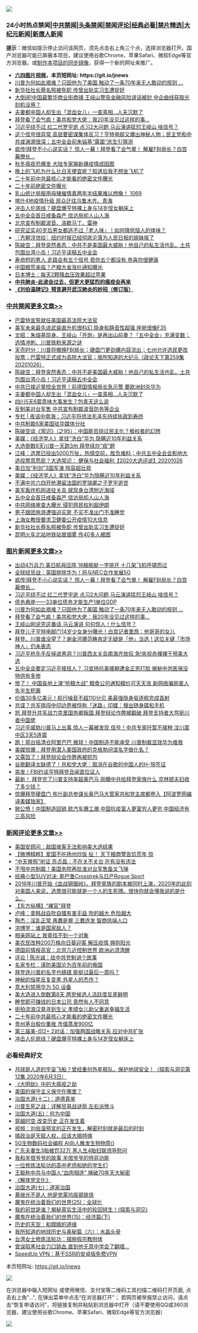 ![](https://raw.githubusercontent.com/fqnews/bnews/master/64photo/fqnews-qr.jpg)

<div id="tt">
<h3>24小时热点禁闻|<a href="#%E4%B8%AD%E5%85%B1%E7%A6%81%E9%97%BB%E6%9B%B4%E5%A4%9A%E6%96%87%E7%AB%A0">中共禁闻</a>|<a href="#%E5%9B%BE%E7%89%87%E6%96%B0%E9%97%BB%E6%9B%B4%E5%A4%9A%E6%96%87%E7%AB%A0">头条禁闻</a>|<a href="#%E6%96%B0%E9%97%BB%E8%AF%84%E8%AE%BA%E6%9B%B4%E5%A4%9A%E6%96%87%E7%AB%A0">禁闻评论|<a href="#%E5%BF%85%E7%9C%8B%E7%BB%8F%E5%85%B8%E5%A5%BD%E6%96%87">经典必看|<a href="/video.md#%E7%A6%81%E7%89%87%E7%B2%BE%E9%80%89">禁片精选</a>|<a href="https://github.com/fqnews/djy/blob/master/gb/nf1351518.md#1">大纪元新闻</a>|<a href="https://github.com/fqnews/ntdtv/blob/master/gb/prog204.md#1">新唐人新闻</a></h3>
<div><b>提示：</b>微信如提示停止访问该网页，须先点击右上角三个点，选择浏览器打开。国产浏览器可能已屏蔽本项目，建议使用谷歌Chrome、苹果Safari、微软Edge等官方浏览器。或<a href="https://github.com/fqnews/bnews/blob/master/%E5%88%B6%E4%BD%9Cgit%E7%A6%81%E9%97%BB%E9%95%9C%E5%83%8F.md">制作本项目的同步镜像</a>，获得一个新的网址来推广。</div>
<ul>
<li><b><a href="http://d1.bdrive.tk/64.mp4" target="_blank">六四图片视频</a>，本页短网址: https://git.io/jnews</b></li>
<li><a href="/topimagenews/20201026/1420441.md">川普为何如此艰难？只因他为了美国 触动了一条70年来无人敢动的规则 ...</a></li>
<li><a href="/cbnews/20201026/1420506.md">新华社社长蔡名照被免职 传曾出轨实习生遭捉奸</a></li>
<li><a href="/cnnews/20201026/1420529.md">大倒闭!中国最繁华商业街商铺 王岐山警告金融风险讲话被封 中企曲线获取光刻机没用？</a></li>
<li><a href="/cbnews/20201027/1420771.md">夫妻都中国人却生出「混血女儿」一查真相…人夫沉默了</a></li>
<li><a href="/topimagenews/20201026/1420440.md">拜登看了会气疯！美共和党大佬：我20年没见过这样的事…</a></li>
<li><a href="/topimagenews/20201026/1420612.md">习近平绕不过 红二代罗宇逝 点习2大问题 马云演讲猛怼王岐山 啥信号？</a></li>
<li><a href="/bannedvideo/20201026/1420548.md">这个信号很异常 高层要密谋集体反习？亨特电邮又爆出神秘人物；民主党和中共或渊源很深；五中全会前朱镕基“露面”庆生引猜测</a></li>
<li><a href="/topimagenews/20201026/1420667.md">疯传!拜登不小心说实话？ 惊人一幕！拜登看了会气晕！ 解雇FBI局长？白宫幕僚长...</a></li>
<li><a href="/cbnews/20201026/1420479.md">秋冬瘟疫恐爆发 大陆专家揭新疆疫情成因图</a></li>
<li><a href="/funmedia/20201027/1420805.md">晚上的飞机为什么比白天便宜呢？知道后我不想坐飞机了</a></li>
<li><a href="/comments/20201027/1420737.md">二十年前中共最核心才能看的绝密文件曝光</a></li>
<li><a href="/renquan/20201026/1420472.md">二十年前绝密文件曝光</a></li>
<li><a href="/bannedvideo/20201026/1420601.md">乳山统计局服用母猪催情素两年半结果难以想像！ 1069</a></li>
<li><a href="/cbnews/20201026/1420443.md">喀什4地疫情升级 民众迁往乌鲁木齐、青海</a></li>
<li><a href="/comments/20201027/1420721.md">冲击人伦底线？硬盘爆亨特裸上身与14岁侄女躺床上</a></li>
<li><a href="/cbnews/20201026/1420521.md">五中全会首日戒备森严 信访局却人山人海</a></li>
<li><a href="/headline/20201026/1420508.md">北京宣布制裁波音、洛歇马丁、雷神</a></li>
<li><a href="/health/20201026/1420448.md">研究证实40岁后男女都逃不过「老人味」！如何降低恼人的体味？</a></li>
<li><a href="/ssgc/20201027/1420784.md">〖兲朝浮世绘〗纽约时报已经彻底沦落为人民日报的姐妹报了</a></li>
<li><a href="/cbnews/20201027/1420819.md">陈破空：拜登突然表态：中共不是美国最大威胁！他自己的私生活也乱。土共包围台湾小岛！习近平读稿五中全会</a></li>
<li><a href="/health/20201027/1420792.md">寿命短的男人 走路会有五个信号 若你五个都没有 恭喜你很健康</a></li>
<li><a href="/cbnews/20201026/1420442.md">中国粮荒来临？产粮大省涨价通知曝光</a></li>
<li><a href="/comments/20201026/1420466.md">日本博士：每天2颗降血压效果超过苹果</a></li>
<li><b><a href="/comments/20200211/1275071.md" target="_blank">中共肺炎-此波会过去，但更大更猛烈的瘟疫会再来</a></b></li>
<li><b><a href="/comments/20200207/1272816.md" target="_blank">《刘伯温碑记》预言避开武汉肺炎的妙招（修订版）</a></b></li>
</ul>
</div>

<div class="catlist">
<h3><a href="/cbnews/" target="_blank">中共禁闻</a><span><a href="/cbnews/" target="_blank" rel="nofollow">更多文章>></a></span></h3>
<ul>
<li><a href="/cbnews/20201027/1420980.md" target="_blank">巴雷特宣誓就任美国最高法院大法官</a></li>
<li><a href="/cbnews/20201027/1420860.md" target="_blank">美军未来最先进武装直升机很科幻 隐身和静音性超强 座舱很像F35</a></li>
<li><a href="/cbnews/20201027/1420855.md" target="_blank">文昭：朱熔基现身、王岐山「开炮」是再出山前奏？「五中全会」充满变数；选情冲刺、川普铁粉来源之谜</a></li>
<li><a href="/cbnews/20201027/1420835.md" target="_blank">天亮时分：川普将撤换FBI局长；硬盘门更劲爆内容流出；七州允许选民更改投票；巴雷特正式成为高院大法官；我所知道的大纪元（政论天下第259集 20201026）</a></li>
<li><a href="/cbnews/20201027/1420819.md" target="_blank">陈破空：拜登突然表态：中共不是美国最大威胁！他自己的私生活也乱。土共包围台湾小岛！习近平读稿五中全会</a></li>
<li><a href="/cbnews/20201027/1420801.md" target="_blank">中共已接近掌控全世界！前德国情报局长急示警 要欧洲封杀华为</a></li>
<li><a href="/cbnews/20201027/1420771.md" target="_blank">夫妻都中国人却生出「混血女儿」一查真相…人夫沉默了</a></li>
<li><a href="/cbnews/20201027/1420750.md" target="_blank">四川5天6震意味大事发生？包青天这么说</a></li>
<li><a href="/cbnews/20201027/1420738.md" target="_blank">反制美对台军售 中共宣布制裁波音防务等企业</a></li>
<li><a href="/cbnews/20201027/1420731.md" target="_blank">专栏 | 夜话中南海：习近平将师法毛泽东持续执政到寿终</a></li>
<li><a href="/cbnews/20201027/1420729.md" target="_blank">中共制裁6家美国驻华媒体分社</a></li>
<li><a href="/cbnews/20201027/1420705.md" target="_blank">陈破空谈《常识》（之95）：中国能否绕过民主化？极权者的幻想</a></li>
<li><a href="/cbnews/20201027/1420703.md" target="_blank">美媒：《经济学人》拿钱“洗白”华为 隐瞒近10年利益关系</a></li>
<li><a href="/cbnews/20201027/1420695.md" target="_blank">大选倒数8天川普一天跑3州 拜登续炒“疫”题</a></li>
<li><a href="/cbnews/20201026/1420665.md" target="_blank">江峰：选票已投出5000万张，热情空前，胜负难料；中共五中全会会影响大选投票意愿麽？大选常识： 健保与社会福利【2020大选评说】20201026</a></li>
<li><a href="/cbnews/20201026/1420657.md" target="_blank">美日加“利剑”3国军演 阵容超壮观</a></li>
<li><a href="/cbnews/20201026/1420642.md" target="_blank">美媒：《经济学人》拿钱“洗白”华为隐瞒近10年利益关系</a></li>
<li><a href="/cbnews/20201026/1420593.md" target="_blank">不满中共六四开枪滞留法国的罗瑞卿之子罗宇逝世</a></li>
<li><a href="/cbnews/20201026/1420552.md" target="_blank">美军轰炸机刚进驻关岛 就现身台湾附近海域</a></li>
<li><a href="/cbnews/20201026/1420521.md" target="_blank">五中全会首日戒备森严 信访局却人山人海</a></li>
<li><a href="/cbnews/20201026/1420520.md" target="_blank">中共网络审查大曝光 侵犯网民权利超伊朗</a></li>
<li><a href="/cbnews/20201026/1420519.md" target="_blank">男子跟团旅游遭强迫买房 不买不准出门不准睡觉</a></li>
<li><a href="/cbnews/20201026/1420518.md" target="_blank">上海女教授要求卫健委公开疫情10大信息</a></li>
<li><a href="/cbnews/20201026/1420506.md" target="_blank">新华社社长蔡名照被免职 传曾出轨实习生遭捉奸</a></li>
<li><a href="/cbnews/20201026/1420505.md" target="_blank">昆明火车北站地铁站冒烟雾 传40多人被困</a></li>

</ul>
</div>
<div class="catlist">
<h3><a href="/topimagenews/" target="_blank">图片新闻</a><span><a href="/topimagenews/" target="_blank" rel="nofollow">更多文章>></a></span></h3>
<ul>
<li><a href="/topimagenews/20201027/1420910.md" target="_blank">出动4万兵力 美日航母压阵 16艘舰艇一字排开 十几架飞机呼啸而过</a></li>
<li><a href="/topimagenews/20201027/1420728.md" target="_blank">全球经贸战：英国排除华为！将与NEC合作发展5G</a></li>
<li><a href="/topimagenews/20201026/1420667.md" target="_blank">疯传!拜登不小心说实话？ 惊人一幕！拜登看了会气晕！ 解雇FBI局长？白宫幕僚长&#8230;</a></li>
<li><a href="/topimagenews/20201026/1420612.md" target="_blank">习近平绕不过 红二代罗宇逝 点习2大问题 马云演讲猛怼王岐山 啥信号？</a></li>
<li><a href="/topimagenews/20201026/1420478.md" target="_blank">债务悬崖——33单位债务才能生产1单位GDP</a></li>
<li><a href="/topimagenews/20201026/1420441.md" target="_blank">川普为何如此艰难？只因他为了美国 触动了一条70年来无人敢动的规则 &#8230;</a></li>
<li><a href="/topimagenews/20201026/1420440.md" target="_blank">拜登看了会气疯！美共和党大佬：我20年没见过这样的事…</a></li>
<li><a href="/topimagenews/20201026/1420376.md" target="_blank">王岐山刚说完这番话 马云演讲 句句惊人！什么信号？</a></li>
<li><a href="/comments/20201026/1420284.md" target="_blank">拜登儿子亨特电邮门14岁少女身分曝光！白宫记者里昂：他哥哥的女儿</a></li>
<li><a href="/topimagenews/20201026/1420234.md" target="_blank">拜登、川普谁没望了？谢金河爆范畴肯定无疑是「他」当选！这位关键「市场神人」仍未表态</a></li>
<li><a href="/topimagenews/20201026/1420202.md" target="_blank">习近平抢先手反掉进黑洞？川普西太关岛南海齐放招 急!央视赤裸裸干预美大选</a></li>
<li><a href="/topimagenews/20201025/1420116.md" target="_blank">五中全会要定习近平接班人？ 习宣扬抗美援朝遭金正恩打脸 揭秘中共医保没特供有多惨</a></li>
<li><a href="/topimagenews/20201025/1420081.md" target="_blank">惨了！ 中国各地上演“抢粮大战” 粮食公司通知粮价可天天涨 新网络骗局害人失半生积蓄</a></li>
<li><a href="/topimagenews/20201025/1419905.md" target="_blank">价值30多亿美元！航行噪音不超110分贝 美最强隐身驱逐舰完成首射</a></li>
<li><a href="/topimagenews/20201025/1419885.md" target="_blank">共谍？共军擅闯中印边界被俘称「迷路」印媒：搜出随身碟和手机</a></li>
<li><a href="/topimagenews/20201025/1419696.md" target="_blank">怒 拜登升共军战力克里国务卿叛国 拜登辩论作弊被戳破 拜登支持者大骂挺川者中国佬</a></li>
<li><a href="/topimagenews/20201024/1419632.md" target="_blank">习近平威胁川普马上出事 惊人一幕被发现 信号！中共专家吁暂不接种 汶川震中区3天5连震</a></li>
<li><a href="/topimagenews/20201024/1419580.md" target="_blank">跑！郭台铭清仓阿里巴巴 微球！中国制造不能承受 川普制裁显效华为难救</a></li>
<li><a href="/topimagenews/20201024/1419448.md" target="_blank">美媒惊爆：拜登用潜入美国政府的克格勃间谍名字做化名？</a></li>
<li><a href="/topimagenews/20201024/1419418.md" target="_blank">又露馅了！拜登辩论会作弊再被抓包</a></li>
<li><a href="/topimagenews/20201024/1419395.md" target="_blank">谷歌翻译太缺德了！共和党大佬：取消在谷歌的中国人的H-1B签证</a></li>
<li><a href="/topimagenews/20201024/1419394.md" target="_blank">突发！FBI约谈亨特拜登丑闻首位证人</a></li>
<li><a href="/topimagenews/20201024/1419175.md" target="_blank">最新！ 拜登完了川普支持率超奥巴马 刚曝中共给拜登家族什么 克林顿夫妇收了多少钱？</a></li>
<li><a href="/topimagenews/20201024/1419161.md" target="_blank">惊爆拜登硬盘门 布什副总参谋长奥巴马大管家共和党主席都卷入【阿波罗网编译美媒独家】</a></li>
<li><a href="/topimagenews/20201023/1419001.md" target="_blank">掀公愤！中国制造回销 欧汽车爆工潮 中国抗疫富人更富穷人更穷 中国经济有三高风险</a></li>

</ul>
</div>
<div class="catlist">
<h3><a href="/comments/" target="_blank">新闻评论</a><span><a href="/comments/" target="_blank" rel="nofollow">更多文章>></a></span></h3>
<ul>
<li><a href="/comments/20201027/1420955.md" target="_blank">美国安顾问：敌国骇客无法影响美大选结果</a></li>
<li><a href="/comments/20201027/1420950.md" target="_blank">【微博精粹】爱国不吃扬州炒饭 扯！ 天下粮商警告饥荒年 惊</a></li>
<li><a href="/comments/20201027/1420931.md" target="_blank">“中天换照”听证 苏贞昌：不在关不关台 在有没有违法</a></li>
<li><a href="/comments/20201027/1420930.md" target="_blank">不甩中共制裁！美国务院再批准对台军售鱼叉飞弹</a></li>
<li><a href="/comments/20201027/1420929.md" target="_blank">经典小型SUV对决: 斯巴鲁Crosstrek与日产Rogue Sport</a></li>
<li><a href="/comments/20201027/1420676.md" target="_blank">2016年川普开始《血战钢锯岭》，拜登家族的剧本被同时上演，2020年的此刻对美国人来说，选票很可能就是一个人的生死牌。很快你就会懂我说的是什么。</a></li>
<li><a href="/comments/20201027/1420889.md" target="_blank">【东方纵横】“裸官”拜登</a></li>
<li><a href="/comments/20201027/1420867.md" target="_blank">卢峰：拿韩战自吹自擂有害无益 吹的越大 危险越大</a></li>
<li><a href="/comments/20201027/1420866.md" target="_blank">陶杰：淫乱正常 愚蠢是罪 三蠢连发 智商低端人口</a></li>
<li><a href="/comments/20201027/1420865.md" target="_blank">洪博学：谁是国家敌人？</a></li>
<li><a href="/comments/20201027/1420864.md" target="_blank">相亲网站上 我竟找不到一个对象</a></li>
<li><a href="/comments/20201027/1420841.md" target="_blank">美农民改种200万株向日葵迎客 解压疫情 拥抱阳光</a></li>
<li><a href="/comments/20201027/1420827.md" target="_blank">德国前情报高官：北京几近控制世界 欧洲必须清醒</a></li>
<li><a href="/comments/20201027/1420797.md" target="_blank">评论 | 陈光诚：给中共党魁讲个故事</a></li>
<li><a href="/comments/20201027/1420795.md" target="_blank">名家专栏：谨防美国沦为百年前的俄国</a></li>
<li><a href="/comments/20201027/1420783.md" target="_blank">拜登连川普的名字也搞错 能挺过最后一周吗？</a></li>
<li><a href="/comments/20201027/1420782.md" target="_blank">神秘的恒星反复变黑,外星人的杰作？</a></li>
<li><a href="/comments/20201027/1420760.md" target="_blank">意大利禁用华为 5G 设备</a></li>
<li><a href="/comments/20201027/1420759.md" target="_blank">美大选进入倒数第8天 两党候选人活跃度反差鲜明</a></li>
<li><a href="/comments/20201027/1420758.md" target="_blank">睡觉即可赚钱的日本公司 竟然有人不同意</a></li>
<li><a href="/comments/20201027/1420747.md" target="_blank">街拍流浪汉竟寻到生父 孝顺女儿助父重返幸福生活</a></li>
<li><a href="/comments/20201027/1420737.md" target="_blank">二十年前中共最核心才能看的绝密文件曝光</a></li>
<li><a href="/comments/20201027/1420736.md" target="_blank">贵州茅台股价重挫 市值蒸发900亿</a></li>
<li><a href="/comments/20201027/1420735.md" target="_blank">第三届美-印2+ 2对话：加强两国战略关系 应对中共扩张</a></li>
<li><a href="/comments/20201027/1420721.md" target="_blank">冲击人伦底线？硬盘爆亨特裸上身与14岁侄女躺床上</a></li>

</ul>
</div>

<div class="catlist">
<h3>必看经典好文</h3>
<ul>
<li><a href="/comments/20200712/1359456.md" target="_blank">月球是人造的宇宙飞船？曾经重创外星舰队，保护地球安全！（探索与洞见第12集 2020年6月3日）</a></li>
<li><a href="/comments/20200203/1269785.md" target="_blank">《大明劫》中的大瘟疫之劫</a></li>
<li><a href="/lifebaike/20200520/1331379.md" target="_blank">美国的保守主义保守在哪里？</a></li>
<li><a href="/cbnews/20180318/916241.md" target="_blank">治国大道(十二)：道德真鉴</a></li>
<li><a href="/comments/20200908/1392745.md" target="_blank">川普生死之战：详解贸易战谜局 左右派惨斗</a></li>
<li><a href="/cbnews/20180311/913065.md" target="_blank">治国大道(五)：何为中国</a></li>
<li><a href="/comments/20200626/1259925.md" target="_blank">穿越时空 改变历史 正在发生着</a></li>
<li><a href="/comments/20200628/1351782.md" target="_blank">视频：刘伯温预言的正在发生，解密时刻就是最后的时刻</a></li>
<li><a href="/comments/20200814/1379994.md" target="_blank">搞政治是天赋人权，应该大搞特搞</a></li>
<li><a href="/topimagenews/20200527/1335347.md" target="_blank">5G生物数码社会编程 AI向人散发生物物质()</a></li>
<li><a href="/cbnews/20200611/1343037.md" target="_blank">广东夫妻生3胎被罚32万 黑人生4胎妇联领导慰问</a></li>
<li><a href="/tculture/20200917/1398046.md" target="_blank">我和羊倌爷爷的故事 羊倌爷爷的特异功能</a></li>
<li><a href="/cbnews/20200702/1354550.md" target="_blank">一位修炼法轮功的高中老师和她的学生们</a></li>
<li><a href="/cbnews/20200730/1371580.md" target="_blank">王毅称中共与中国人“血肉相连” 捅破70年天大秘密</a></li>
<li><a href="/bookwiki/20130610/138400.md" target="_blank">《解体党文化》</a></li>
<li><a href="/cbnews/20190424/913985.md" target="_blank">治国大道(七)：道家治国</a></li>
<li><a href="/lifebaike/20190522/1131765.md" target="_blank">黄继光不是人 他是党莱坞版钢铁侠</a></li>
<li><a href="/comments/20181017/1014654.md" target="_blank">魔鬼在统治着我们的世界(25)：全球化</a></li>
<li><a href="/comments/20200715/1359453.md" target="_blank">我的前世是谁？揭秘真实生活中的轮回转生！(探索与洞见)</a></li>
<li><a href="/topimagenews/20180610/955499.md" target="_blank">魔鬼在统治着我们的世界(15)：经济篇(下)</a></li>
<li><a href="/cbnews/20190219/1083302.md" target="_blank">历史的天空：和嫦娥的道缘</a></li>
<li><a href="/cbnews/20171115/856086.md" target="_blank">我所知道的地球历史与奥秘篇（六）：水晶头骨</a></li>
<li><a href="/cbnews/20200610/1342772.md" target="_blank">台湾女士修炼法轮功：摆脱假宗教附体</a></li>
<li><a href="/topimagenews/20200928/1404412.md" target="_blank">曾误陷黑社会刀口舔血 直到他无意中学会了翻墙&#8230;</a></li>
<li><a href="/cbnews/20191226/1241739.md" target="_blank">SpeedUp VPN：基于SSR的安卓版免费VPN</a></li>

</ul>
</div>

本页短网址: https://git.io/jnews

![](https://raw.githubusercontent.com/fqnews/bnews/master/64photo/fqnews-qr.jpg)

在浏览器中输入短网址 或使用微信、支付宝等二维码工具扫描二维码打开页面, 点击右上角"...", 在弹出菜单中点击“在浏览器打开”； 若网页被举报禁止访问，请点击“恢复申请访问”，将链接复制并粘贴到浏览器中打开（请不要使用QQ或360浏览器，建议使用谷歌Chrome、苹果Safari、微软Edge等官方浏览器）

![](https://raw.githubusercontent.com/fqnews/bnews/master/64photo/wx.jpg)